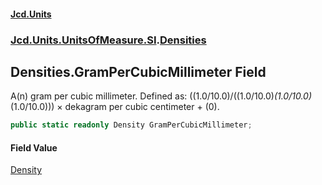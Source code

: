 #### [Jcd.Units](index.md 'index')
### [Jcd.Units.UnitsOfMeasure.SI](Jcd.Units.UnitsOfMeasure.SI.md 'Jcd.Units.UnitsOfMeasure.SI').[Densities](Densities.md 'Jcd.Units.UnitsOfMeasure.SI.Densities')

## Densities.GramPerCubicMillimeter Field

A(n) gram per cubic millimeter. Defined as: ((1.0/10.0)/((1.0/10.0)*(1.0/10.0)*(1.0/10.0))) × dekagram per cubic centimeter + (0).

```csharp
public static readonly Density GramPerCubicMillimeter;
```

#### Field Value
[Density](Density.md 'Jcd.Units.UnitTypes.Density')